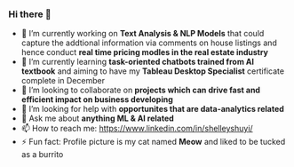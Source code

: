 ### Hi there 👋

- 🔭 I’m currently working on **Text Analysis & NLP Models** that could capture the addtional information via comments on house listings and hence conduct **real time pricing modles in the real estate industry**
- 🌱 I’m currently learning **task-oriented chatbots trained from AI textbook** and aiming to have my **Tableau Desktop Specialist** certificate complete in December
- 👯 I’m looking to collaborate on **projects which can drive fast and efficient impact on business developing**
- 🤔 I’m looking for help with **opportunites that are data-analytics related**
- 💬 Ask me about  **anything ML & AI related**
- 📫 How to reach me: https://www.linkedin.com/in/shelleyshuyi/
- ⚡ Fun fact: Profile picture is my cat named **Meow** and liked to be tucked as a burrito
